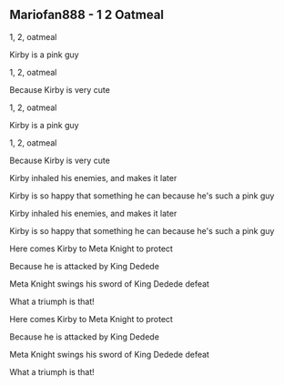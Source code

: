 ## Mariofan888 - 1 2 Oatmeal

1, 2, oatmeal

Kirby is a pink guy

1, 2, oatmeal

Because Kirby is very cute



1, 2, oatmeal

Kirby is a pink guy

1, 2, oatmeal

Because Kirby is very cute



Kirby inhaled his enemies, and makes it later

Kirby is so happy that something he can because he's such a pink guy

Kirby inhaled his enemies, and makes it later

Kirby is so happy that something he can because he's such a pink guy



Here comes Kirby to Meta Knight to protect

Because he is attacked by King Dedede

Meta Knight swings his sword of King Dedede defeat

What a triumph is that!

Here comes Kirby to Meta Knight to protect

Because he is attacked by King Dedede

Meta Knight swings his sword of King Dedede defeat

What a triumph is that!
